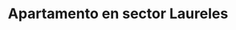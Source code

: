 ---
title: Apartamento en sector Laureles
description: Se renta acogedor apartamento amoblado en sector Laureles con un área de 70 m2, estrato 5, cerca al éxito. 2 habitación con camas dobles, con baño en habitación principal y baño social, cocina totalmente amoblada, WIFI, televisión Smart TV. Con balcon.
address: Carrera 83, calle 33E
area: 70
stratum: 5
bedrooms: 4
beds: 2
bathrooms: 2
kitchen: 1
kitchenFurnished: true
wifi: true
tv: true
tvType: Smart TV
propertyImages:
- image: ./images/apartamento-1-camas-2.jpg
  altText: Habitación con 1 cama
- image: ./images/property-01-exterior.jpg
  altText: Habitación con 2 camas
featured: true
featuredImage: ./images/property-01-exterior.jpg
featuredImageAltText: Habitación con 1 cama
slug: apto-sector-laureles-carrera-83-calle-33e
---